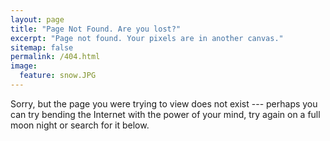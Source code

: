 ```yaml
---
layout: page
title: "Page Not Found. Are you lost?"
excerpt: "Page not found. Your pixels are in another canvas."
sitemap: false
permalink: /404.html
image:
  feature: snow.JPG
---
```


Sorry, but the page you were trying to view does not exist --- perhaps you can try bending the Internet with the power of your mind, try again on a full moon night or search for it below.

<script type="text/javascript">
  var GOOG_FIXURL_LANG = 'en';
  var GOOG_FIXURL_SITE = '{{ site.url }}'
</script>
<script type="text/javascript"
  src="//linkhelp.clients.google.com/tbproxy/lh/wm/fixurl.js">
</script>
